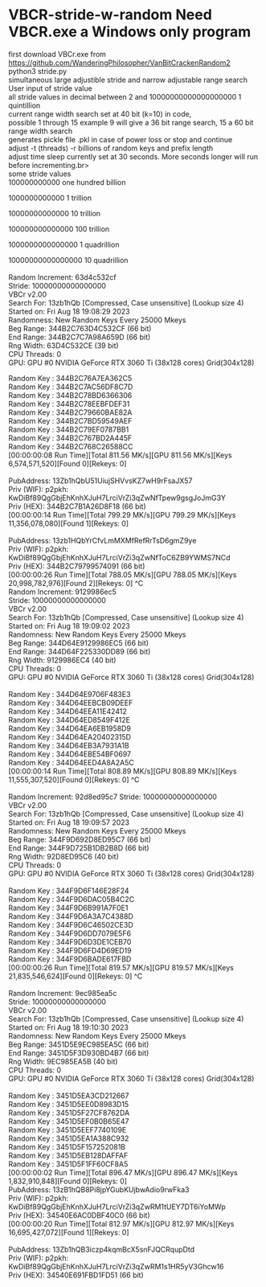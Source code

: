 # VBCR-stride-w-random Need VBCR.exe a Windows only program<br>
first download VBCr.exe from https://github.com/WanderingPhilosopher/VanBitCrackenRandom2 <br>
python3 stride.py <br>
simultaneous large adjustible stride and narrow adjustable range search<br>
User input of stride value<br>
all stride values in decimal between 2 and 10000000000000000000 1 quintillion<br>
current range width search  set at 40 bit (k=10) in code,<br> possible 1 through 15 example 9 will give a 36 bit range search, 15 a 60 bit range width search<br>
generates pickle file .pkl in case of power loss or stop and continue<br>
adjust -t (threads) -r billions of random keys  and prefix length<br>
adjust time sleep currently set at 30 seconds. More seconds longer will run before incrementing.br>
<br>
some stride values<br>
100000000000 one hundred billion<br>

1000000000000  1 trillion<br>

10000000000000 10 trillion<br>

100000000000000 100 trillion<br>

1000000000000000 1 quadrillion<br>

10000000000000000 10 quadrillion<br>
<br>
Random Increment: 63d4c532cf<br>
Stride: 10000000000000000<br>
VBCr v2.00<br>
 Search For: 13zb1hQb [Compressed, Case unsensitive] (Lookup size 4)<br>
 Started on: Fri Aug 18 19:08:29 2023<br>
 Randomness: New Random Keys Every 25000 Mkeys<br>
  Beg Range: 344B2C763D4C532CF (66 bit)<br>
  End Range: 344B2C7C7A98A659D (66 bit)<br>
  Rng Width: 63D4C532CE (39 bit)<br>
CPU Threads: 0<br>
GPU: GPU #0 NVIDIA GeForce RTX 3060 Ti (38x128 cores) Grid(304x128)<br>

Random Key :  344B2C76A7EA362C5<br>
Random Key :  344B2C7AC56DF8C7D<br>
Random Key :  344B2C78BD6366306<br>
Random Key :  344B2C78EEBFDEF31<br>
Random Key :  344B2C79660BAE82A<br>
Random Key :  344B2C7BD59549AEF<br>
Random Key :  344B2C79EF0787BB1<br>
Random Key :  344B2C767BD2A445F<br>
Random Key :  344B2C768C26588CC<br>
 [00:00:00:08 Run Time][Total 811.56 MK/s][GPU 811.56 MK/s][Keys 6,574,571,520][Found 0][Rekeys: 0]<br>
<br>
PubAddress: 13Zb1hQbU51UiujSHVvsKZ7wH9rFsaJX57<br>
Priv (WIF): p2pkh: KwDiBf89QgGbjEhKnhXJuH7LrciVrZi3qZwNfTpew9gsgJoJmG3Y<br>
Priv (HEX): 344B2C7B1A26D8F18 (66 bit)<br>
 [00:00:00:14 Run Time][Total 799.29 MK/s][GPU 799.29 MK/s][Keys 11,356,078,080][Found 1][Rekeys: 0]<br>
<br>
PubAddress: 13zb1HQbYrCfvLmMXMfRefRrTsD6gmZ9ye<br>
Priv (WIF): p2pkh: KwDiBf89QgGbjEhKnhXJuH7LrciVrZi3qZwNfToC6ZB9YWMS7NCd<br>
Priv (HEX): 344B2C79799574091 (66 bit)<br>
 [00:00:00:26 Run Time][Total 788.05 MK/s][GPU 788.05 MK/s][Keys 20,998,782,976][Found 2][Rekeys: 0]  ^C<br>
 Random Increment: 9129986ec5<br>
Stride: 10000000000000000<br>
VBCr v2.00<br>
 Search For: 13zb1hQb [Compressed, Case unsensitive] (Lookup size 4)<br>
 Started on: Fri Aug 18 19:09:02 2023<br>
 Randomness: New Random Keys Every 25000 Mkeys<br>
  Beg Range: 344D64E9129986EC5 (66 bit)<br>
  End Range: 344D64F225330DD89 (66 bit)<br>
  Rng Width: 9129986EC4 (40 bit)<br>
CPU Threads: 0<br>
GPU: GPU #0 NVIDIA GeForce RTX 3060 Ti (38x128 cores) Grid(304x128)<br>
<br>
Random Key :  344D64E9706F483E3<br>
Random Key :  344D64EEBCB09DEEF<br>
Random Key :  344D64EEA11E42412<br>
Random Key :  344D64ED8549F412E<br>
Random Key :  344D64EA6EB1958D9<br>
Random Key :  344D64EA20402315D<br>
Random Key :  344D64EB3A7931A1B<br>
Random Key :  344D64EBE54BF0697<br>
Random Key :  344D64EED4A8A2A5C<br>
 [00:00:00:14 Run Time][Total 808.89 MK/s][GPU 808.89 MK/s][Keys 11,555,307,520][Found 0][Rekeys: 0]  ^C<br>
 <br>
 Random Increment: 92d8ed95c7
Stride: 10000000000000000<br>
VBCr v2.00<br>
 Search For: 13zb1hQb [Compressed, Case unsensitive] (Lookup size 4)<br>
 Started on: Fri Aug 18 19:09:57 2023<br>
 Randomness: New Random Keys Every 25000 Mkeys<br>
  Beg Range: 344F9D692D8ED95C7 (66 bit)<br>
  End Range: 344F9D725B1DB2B8D (66 bit)<br>
  Rng Width: 92D8ED95C6 (40 bit)<br>
CPU Threads: 0<br>
GPU: GPU #0 NVIDIA GeForce RTX 3060 Ti (38x128 cores) Grid(304x128)<br>
<br>
Random Key :  344F9D6F146E28F24<br>
Random Key :  344F9D6DAC05B4C2C<br>
Random Key :  344F9D6B991A7F0E1<br>
Random Key :  344F9D6A3A7C4388D<br>
Random Key :  344F9D6C46502CE3D<br>
Random Key :  344F9D6DD7079E5F6<br>
Random Key :  344F9D6D3DE1CEB70<br>
Random Key :  344F9D6FD4D69ED19<br>
Random Key :  344F9D6BADE617FBD<br>
 [00:00:00:26 Run Time][Total 819.57 MK/s][GPU 819.57 MK/s][Keys 21,835,546,624][Found 0][Rekeys: 0]  ^C<br>
 <br>
 Random Increment: 9ec985ea5c<br>
Stride: 10000000000000000<br>
VBCr v2.00<br>
 Search For: 13zb1hQb [Compressed, Case unsensitive] (Lookup size 4)<br>
 Started on: Fri Aug 18 19:10:30 2023<br>
 Randomness: New Random Keys Every 25000 Mkeys<br>
  Beg Range: 3451D5E9EC985EA5C (66 bit)<br>
  End Range: 3451D5F3D930BD4B7 (66 bit)<br>
  Rng Width: 9EC985EA5B (40 bit)<br>
CPU Threads: 0<br>
GPU: GPU #0 NVIDIA GeForce RTX 3060 Ti (38x128 cores) Grid(304x128)<br>
<br>
Random Key :  3451D5EA3CD212667<br>
Random Key :  3451D5EE0D8983D15<br>
Random Key :  3451D5F27CF8762DA<br>
Random Key :  3451D5EF0B0B65E47<br>
Random Key :  3451D5EEF7740109E<br>
Random Key :  3451D5EA1A388C932<br>
Random Key :  3451D5F157252081B<br>
Random Key :  3451D5EB128DAFFAF<br>
Random Key :  3451D5F1FF60CF8A5<br>
 [00:00:00:02 Run Time][Total 896.47 MK/s][GPU 896.47 MK/s][Keys 1,832,910,848][Found 0][Rekeys: 0]<br>
 PubAddress: 13zB1hQB8Pi8jpYGubKUjbwAdio9rwFka3<br>
Priv (WIF): p2pkh: KwDiBf89QgGbjEhKnhXJuH7LrciVrZi3qZwRM1tUEY7DT6iYoMWp<br>
Priv (HEX): 34540E6AC0DBF40C0 (66 bit)<br>
 [00:00:00:20 Run Time][Total 812.97 MK/s][GPU 812.97 MK/s][Keys 16,695,427,072][Found 1][Rekeys: 0]<br>
<br>
PubAddress: 13Zb1hQB3iczp4kqmBcX5snFJQCRqupDtd<br>
Priv (WIF): p2pkh: KwDiBf89QgGbjEhKnhXJuH7LrciVrZi3qZwRM1s1HR5yV3Ghcw16<br>
Priv (HEX): 34540E691FBD1FD51 (66 bit)<br>
